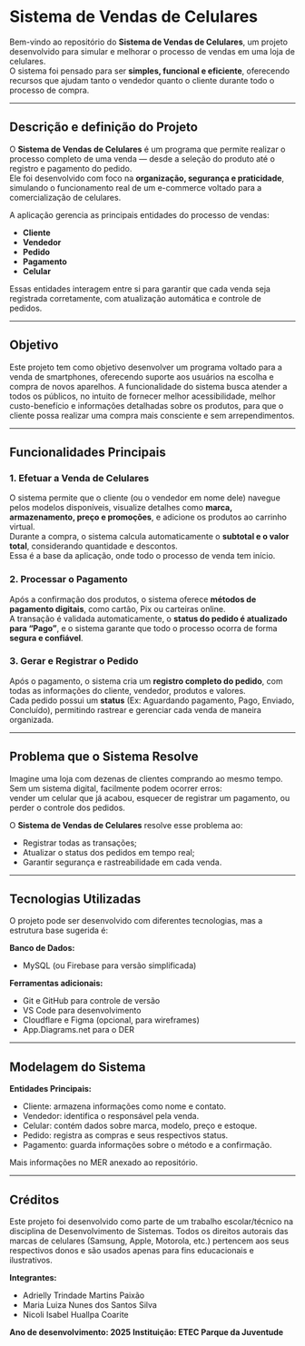 # Sistema de Vendas de Celulares

Bem-vindo ao repositório do **Sistema de Vendas de Celulares**, um projeto desenvolvido para simular e melhorar o processo de vendas em uma loja de celulares.  
O sistema foi pensado para ser **simples, funcional e eficiente**, oferecendo recursos que ajudam tanto o vendedor quanto o cliente durante todo o processo de compra.

---

##  Descrição e definição do Projeto

O **Sistema de Vendas de Celulares** é um programa que permite realizar o processo completo de uma venda — desde a seleção do produto até o registro e pagamento do pedido.  
Ele foi desenvolvido com foco na **organização, segurança e praticidade**, simulando o funcionamento real de um e-commerce voltado para a comercialização de celulares.

A aplicação gerencia as principais entidades do processo de vendas:
- **Cliente**
- **Vendedor**
- **Pedido**
- **Pagamento**
- **Celular**

Essas entidades interagem entre si para garantir que cada venda seja registrada corretamente, com atualização automática e controle de pedidos.

---

##  Objetivo

Este projeto tem como objetivo desenvolver um programa voltado para a venda de smartphones, oferecendo suporte aos usuários na escolha e compra de novos aparelhos. A funcionalidade do sistema busca atender a todos os públicos, no intuito de fornecer melhor acessibilidade, melhor custo-benefício e informações detalhadas sobre os produtos, para que o cliente possa realizar uma compra mais consciente e sem arrependimentos.

---

## Funcionalidades Principais

### 1. Efetuar a Venda de Celulares
O sistema permite que o cliente (ou o vendedor em nome dele) navegue pelos modelos disponíveis, visualize detalhes como **marca, armazenamento, preço e promoções**, e adicione os produtos ao carrinho virtual.  
Durante a compra, o sistema calcula automaticamente o **subtotal e o valor total**, considerando quantidade e descontos.  
Essa é a base da aplicação, onde todo o processo de venda tem início.

### 2. Processar o Pagamento
Após a confirmação dos produtos, o sistema oferece **métodos de pagamento digitais**, como cartão, Pix ou carteiras online.  
A transação é validada automaticamente, o **status do pedido é atualizado para “Pago”**, e o sistema garante que todo o processo ocorra de forma **segura e confiável**.

### 3. Gerar e Registrar o Pedido
Após o pagamento, o sistema cria um **registro completo do pedido**, com todas as informações do cliente, vendedor, produtos e valores.  
Cada pedido possui um **status** (Ex: Aguardando pagamento, Pago, Enviado, Concluído), permitindo rastrear e gerenciar cada venda de maneira organizada.

---

##  Problema que o Sistema Resolve

Imagine uma loja com dezenas de clientes comprando ao mesmo tempo.  
Sem um sistema digital, facilmente podem ocorrer erros:  
vender um celular que já acabou, esquecer de registrar um pagamento, ou perder o controle dos pedidos.  

O **Sistema de Vendas de Celulares** resolve esse problema ao:
- Registrar todas as transações;
- Atualizar o status dos pedidos em tempo real;
- Garantir segurança e rastreabilidade em cada venda.

---

## Tecnologias Utilizadas

O projeto pode ser desenvolvido com diferentes tecnologias, mas a estrutura base sugerida é:

**Banco de Dados:**
- MySQL (ou Firebase para versão simplificada)

**Ferramentas adicionais:**
- Git e GitHub para controle de versão  
- VS Code para desenvolvimento  
- Cloudflare e Figma (opcional, para wireframes)
- App.Diagrams.net para o DER

---

## Modelagem do Sistema

**Entidades Principais:**

- Cliente: armazena informações como nome e contato.
- Vendedor: identifica o responsável pela venda.
- Celular: contém dados sobre marca, modelo, preço e estoque.
- Pedido: registra as compras e seus respectivos status.
- Pagamento: guarda informações sobre o método e a confirmação.

Mais informações no MER anexado ao repositório.

---

## Créditos

Este projeto foi desenvolvido como parte de um trabalho escolar/técnico na disciplina de Desenvolvimento de Sistemas.
Todos os direitos autorais das marcas de celulares (Samsung, Apple, Motorola, etc.) pertencem aos seus respectivos donos e são usados apenas para fins educacionais e ilustrativos.

**Integrantes:**

- Adrielly Trindade Martins Paixão 
- Maria Luiza Nunes dos Santos Silva 
- Nicoli Isabel Huallpa Coarite 

**Ano de desenvolvimento: 2025**
**Instituição: ETEC Parque da Juventude**





